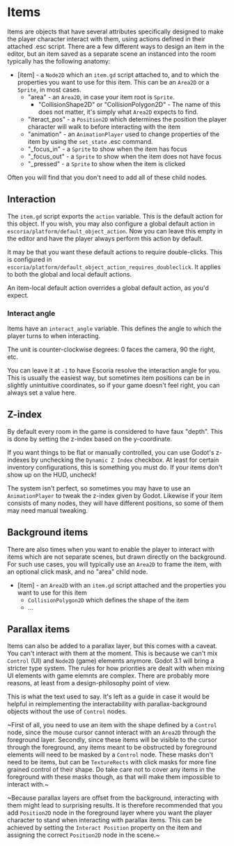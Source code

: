 # Items

Items are objects that have several attributes specifically designed to make the player character interact with them, using actions defined in their attached .esc script. There are a few different ways to design an item in the editor, but an item saved as a separate scene an instanced into the room typically has the following anatomy:

* [item] - a `Node2D` which an `item.gd` script attached to, and to which the properties you want to use for this item. This can be an `Area2D` or a `Sprite`, in most cases.
    * "area" - an `Area2D`, in case your item root is `Sprite`.
      * "CollisionShape2D" or "CollisionPolygon2D" - The name of this does not matter, it's simply what `Area2D` expects to find.
    * "iteract_pos" - a `Position2D` which determines the position the player character will walk to before interacting with the item
    * "animation" - an `AnimationPlayer` used to change properties of the item by using the `set_state` .esc command.
    * "_focus_in" - a `Sprite` to show when the item has focus
    * "_focus_out" - a `Sprite` to show when the item does not have focus
    * "_pressed" - a `Sprite` to show when the item is clicked

Often you will find that you don't need to add all of these child nodes.

## Interaction

The `item.gd` script exports the `action` variable. This is the default action for this object. If you wish, you may also configure a global default action in `escoria/platform/default_object_action`. Now you can leave this empty in the editor and have the player always perform this action by default.

It may be that you want these default actions to require double-clicks. This is configured in `escoria/platform/default_object_action_requires_doubleclick`. It applies to both the global and local default actions.

An item-local default action overrides a global default action, as you'd expect.

### Interact angle

Items have an `interact_angle` variable. This defines the angle to which the player turns to when interacting.

The unit is counter-clockwise degrees: 0 faces the camera, 90 the right, etc.

You can leave it at `-1` to have Escoria resolve the interaction angle for you. This is usually the easiest way, but sometimes
item positions can be in slightly unintuitive coordinates, so if your game doesn't feel right, you can always set a value here.

## Z-index

By default every room in the game is considered to have faux "depth". This is done by setting the z-index based on the y-coordinate.

If you want things to be flat or manually controlled, you can use Godot's z-indexes by unchecking the `Dynamic Z Index` checkbox.
At least for certain inventory configurations, this is something you must do. If your items don't show up on the HUD, uncheck!

The system isn't perfect, so sometimes you may have to use an `AnimationPlayer` to tweak the z-index given by Godot. Likewise
if your item consists of many nodes, they will have different positions, so some of them may need manual tweaking.

## Background items

There are also times when you want to enable the player to interact with items which are not separate scenes, but drawn directly on the background. For such use cases, you will typically use an `Area2D` to frame the item, with an optional click mask, and no "area" child node.

* [item] - an `Area2D`  with an `item.gd` script attached and the properties you want to use for this item
    * `CollisionPolygon2D` which defines the shape of the item
    * ...

## Parallax items

Items can also be added to a parallax layer, but this comes with a caveat. You can't interact with them at the moment. This is because we can't
mix `Control` (UI) and `Node2D` (game) elements anymore. Godot 3.1 will bring a stricter type system. The rules for how priorities are dealt
with when mixing UI elements with game elemnts are complex. There are probably more reasons, at least from a design-philosophy point of view.

This is what the text used to say. It's left as a guide in case it would be helpful in reimplementing the interactability with parallax-background
objects without the use of `Control` nodes.

~First of all, you need to use an item with the shape defined by a `Control` node, since the mouse cursor cannot interact with an `Area2D` through the foreground layer. Secondly, since these items will be visible to the cursor through the foreground, any items meant to be obstructed by foreground elements will need to be masked by a `Control` node. These masks don't need to be items, but can be `TextureRects` with click masks for more fine grained control of their shape. Do take care not to cover any items in the foreground with these masks though, as that will make them impossible to interact with.~

~Because parallax layers are offset from the background, interacting with them might lead to surprising results. It is therefore recommended that you add `Position2D` node in the foreground layer where you want the player character to stand when interacting with parallax items. This can be achieved by setting the `Interact Position` property on the item and assigning the correct `Position2D` node in the scene.~
